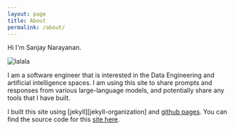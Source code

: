 ```yaml
---
layout: page
title: About
permalink: /about/
---
```


Hi I'm Sanjay Narayanan.

![lalala](https://www.dropbox.com/s/eayqrx0gzpqkzxd/selfie-portrait-flowers.jpeg?dl=0)

I am a software engineer that is interested in the Data Engineering and artificial intelligence spaces.  I am using this site to share prompts and responses from various large-language models, and potentially share any tools that I have built.

I built this site using [jekyll][jekyll-organization] and [github pages](https://pages.github.com/).  You can find the source code for this [site here](https://github.com/sanjaytime/sanjaytime.github.io). 
